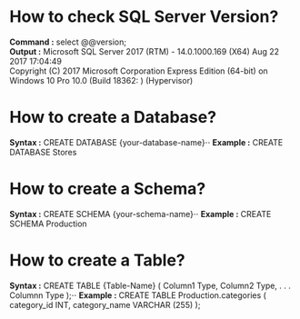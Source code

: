 How to check SQL Server Version?
====================================
**Command :**    select @@version;                                                        
**Output  :**	   Microsoft SQL Server 2017 (RTM) - 14.0.1000.169 (X64)   Aug 22 2017 17:04:49   
                 Copyright (C) 2017 Microsoft Corporation  Express Edition (64-bit) on 
                 Windows 10 Pro 10.0 <X64> (Build 18362: ) (Hypervisor)                       

How to create a Database?
===========================
**Syntax  :** CREATE DATABASE {your-database-name}⋅⋅
**Example :** CREATE DATABASE Stores

How to create a Schema?
===========================
**Syntax  :** CREATE SCHEMA {your-schema-name}⋅⋅
**Example :** CREATE SCHEMA Production

How to create a Table?
===========================
**Syntax  :** CREATE TABLE {Table-Name}
              (
                Column1 Type,
                Column2 Type,
                .
                .
                .
                Columnn Type
              );⋅⋅
**Example :** CREATE TABLE Production.categories 
              (
               category_id INT,
               category_name VARCHAR (255)
              );
